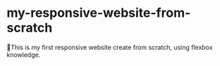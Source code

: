 # my-responsive-website-from-scratch
🌟This is my first responsive website create from scratch, using flexbox knowledge.
